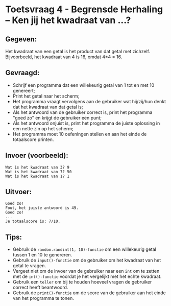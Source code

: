 # Toetsvraag 4 - Begrensde Herhaling – Ken jij het kwadraat van ...?

## Gegeven: 
Het kwadraat van een getal is het product van dat getal met zichzelf. 
Bijvoorbeeld, het kwadraat van 4 is 16, omdat 4*4 = 16.
## Gevraagd:

* Schrijf een programma dat een willekeurig getal van 1 tot en met 10 genereert;
* Print het getal naar het scherm;
* Het programma vraagt vervolgens aan de gebruiker wat hij/zij/hun denkt dat het kwadraat van dat getal is;
* Als het antwoord van de gebruiker correct is, print het programma "goed zo" en krijgt de gebruiker een punt;
* Als het antwoord onjuist is, print het programma de juiste oplossing in een nette zin op het scherm;
* Het programma moet 10 oefeningen stellen en aan het einde de totaalscore printen.

## Invoer (voorbeeld): 

```
Wat is het kwadraat van 3? 9
Wat is het kwadraat van 7? 50
Wat is het kwadraat van 1? 1

```

## Uitvoer: 

```
Goed zo!
Fout, het juiste antwoord is 49.
Goed zo!
...
Je totaalscore is: 7/10.

```

## Tips: 

* Gebruik de `random.randint(1, 10)-functie` om een willekeurig getal tussen 1 en 10 te genereren.
* Gebruik de `input()-functie` om de gebruiker om het kwadraat van het getal te vragen.
* Vergeet niet om de invoer van de gebruiker naar een `int` om te zetten met de `int()-functie` voordat je het vergelijkt met het echte kwadraat.
* Gebruik een `teller` om bij te houden hoeveel vragen de gebruiker correct heeft beantwoord.
* Gebruik de `print()-functie` om de score van de gebruiker aan het einde van het programma te tonen.